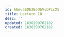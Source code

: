 ```yaml
---
id: h6nuaSOE2EeObVvbPLcX5
title: Lecture 18
desc: ''
updated: 1636290762182
created: 1636290762182
---
```


